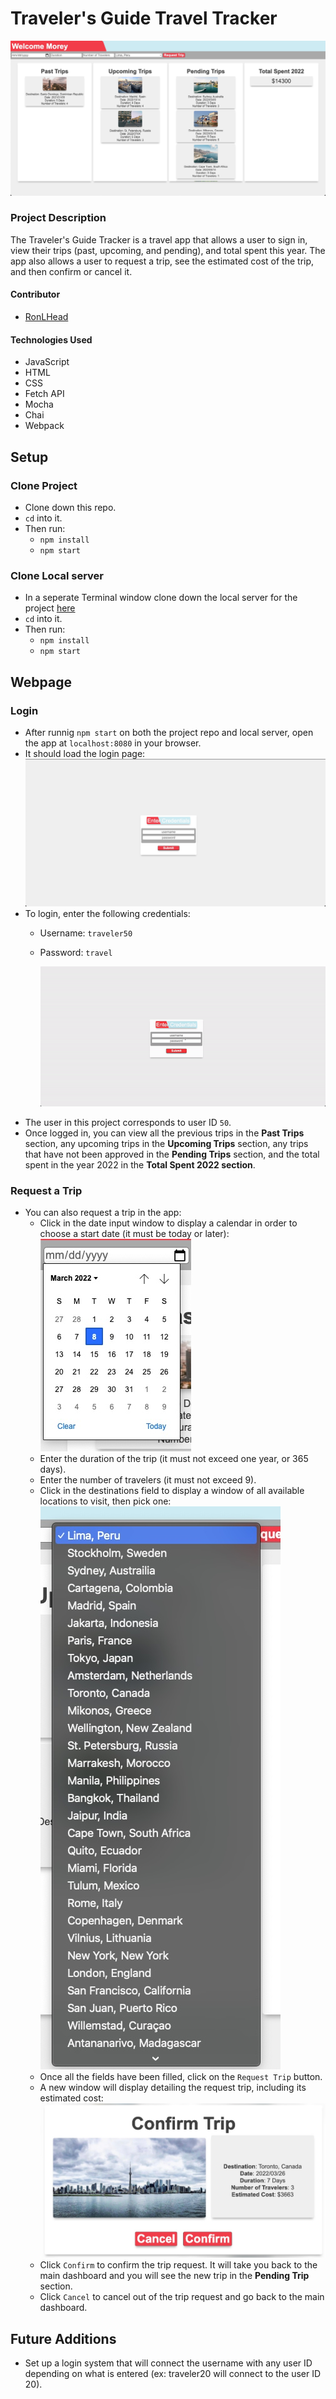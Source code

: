 # Traveler's Guide Travel Tracker
![image](/src/images/travelers-guide-main-page.JPG)

### Project Description

The Traveler's Guide Tracker is a travel app that allows a user to sign in, view their trips (past, upcoming, and pending), and total spent this year. The app also allows a user to request a trip, see the estimated cost of the trip, and then confirm or cancel it.

#### Contributor
- [RonLHead](https://github.com/RonLHead)

#### Technologies Used
- JavaScript
- HTML
- CSS
- Fetch API
- Mocha
- Chai
- Webpack

## Setup

### Clone Project

- Clone down this repo.
- `cd` into it.
- Then run:
  - `npm install`
  - `npm start`

### Clone Local server

- In a seperate Terminal window clone down the local server for the project [here](https://github.com/turingschool-examples/travel-tracker-api)
- `cd` into it.
- Then run:
  - `npm install`
  - `npm start`

## Webpage
### Login
- After runnig `npm start` on both the project repo and local server, open the app at `localhost:8080` in your browser.
- It should load the login page:
![image](/src/images/travelers-guide-login.JPG)
- To login, enter the following credentials:
  - Username: `traveler50`
  - Password: `travel`

      ![gif](/src/images/travelers-guide-login-gif.GIF)
- The user in this project corresponds to user ID `50`.
- Once logged in, you can view all the previous trips in the **Past Trips** section, any upcoming trips in the **Upcoming Trips** section, any trips that have not been approved in the **Pending Trips** section, and the total spent in the year 2022 in the **Total Spent 2022 section**.
### Request a Trip
- You can also request a trip in the app:
  - Click in the date input window to display a calendar in order to choose a start date (it must be today or later):
      ![image](/src/images/travelers-guide-calendar.JPG)
  - Enter the duration of the trip (it must not exceed one year, or 365 days).
  - Enter the number of travelers (it must not exceed 9).
  - Click in the destinations field to display a window of all available locations to visit, then pick one:
      ![image](/src/images/travelers-guide-destinations.JPG)
  - Once all the fields have been filled, click on the `Request Trip` button.
  - A new window will display detailing the request trip, including its estimated cost:
    ![image](/src/images/travelers-guide-confirm-trip-window.JPG)
  - Click `Confirm` to confirm the trip request. It will take you back to the main dashboard and you will see the new trip in the **Pending Trip** section.
  - Click `Cancel` to cancel out of the trip request and go back to the main dashboard.

## Future Additions
- Set up a login system that will connect the username with any user ID depending on what is entered (ex: traveler20 will connect to the user ID 20).
